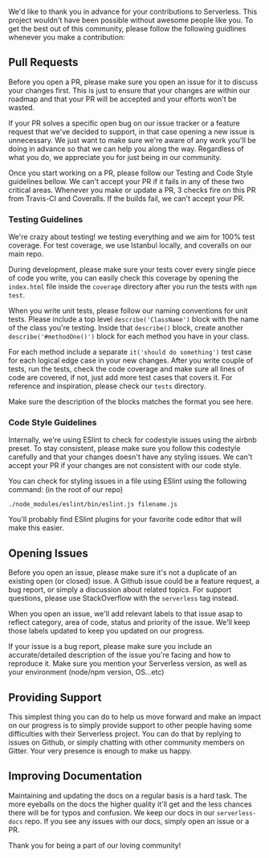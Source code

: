 We'd like to thank you in advance for your contributions to Serverless. This project wouldn't have been possible without awesome people like you. To get the best out of this community, please follow the following guidlines whenever you make a contribution:

## Pull Requests
Before you open a PR, please make sure you open an issue for it to discuss your changes first. This is just to ensure that your changes are within our roadmap and that your PR will be accepted and your efforts won't be wasted.

If your PR solves a specific open bug on our issue tracker or a feature request that we've decided to support, in that case opening a new issue is unnecessary. We just want to make sure we're aware of any work you'll be doing in advance so that we can help you along the way. Regardless of what you do, we appreciate you for just being in our community.

Once you start working on a PR, please follow our Testing and Code Style guidelines bellow. We can't accept your PR if it fails in any of these two critical areas. Whenever you make or update a PR, 3 checks fire on this PR from Travis-CI and Coveralls. If the builds fail, we can't accept your PR.

### Testing Guidelines
We're crazy about testing! we testing everything and we aim for 100% test coverage. For test coverage, we use Istanbul locally, and coveralls on our main repo.

During development, please make sure your tests cover every single piece of code you write, you can easily check this coverage by opening the `index.html` file inside the `coverage` directory after you run the tests with `npm test`.

When you write unit tests, please follow our naming conventions for unit tests. Please include a top level `describe('ClassName')` block with the name of the class you're testing. Inside that `describe()` block, create another `describe('#methodOne()')` block for each method you have in your class.

For each method include a separate `it('should do something')` test case for each logical edge case in your new changes. After you write couple of tests, run the tests, check the code coverage and make sure all lines of code are covered, if not, just add more test cases that covers it. For reference and inspiration, please check our `tests` directory.

Make sure the description of the blocks matches the format you see here.

### Code Style Guidelines
Internally, we're using ESlint to check for codestyle issues using the airbnb preset. To stay consistent, please make sure you follow this codestyle carefully and that your changes doesn't have any styling issues. We can't accept your PR if your changes are not consistent with our code style.

You can check for styling issues in a file using ESlint using the following command: (in the root of our repo)

```
./node_modules/eslint/bin/eslint.js filename.js
```
You'll probably find ESlint plugins for your favorite code editor that will make this easier.

## Opening Issues
Before you open an issue, please make sure it's not a duplicate of an existing open (or closed) issue. A Github issue could be a feature request, a bug report, or simply a discussion about related topics. For support questions, please use StackOverflow with the `serverless` tag instead.

When you open an issue, we'll add relevant labels to that issue asap to reflect category, area of code, status and priority of the issue. We'll keep those labels updated to keep you updated on our progress. 

If your issue is a bug report, please make sure you include an accurate/detailed description of the issue you're facing and how to reproduce it. Make sure you mention your Serverless version, as well as your environment (node/npm version, OS...etc)

## Providing Support
This simplest thing you can do to help us move forward and make an impact on our progress is to simply provide support to other people having some difficulties with their Serverless project. You can do that by replying to issues on Github, or simply chatting with other community members on Gitter. Your very presence is enough to make us happy.

## Improving Documentation
Maintaining and updating the docs on a regular basis is a hard task. The more eyeballs on the docs the higher quality it'll get and the less chances there will be for typos and confusion. We keep our docs in our `serverless-docs` repo. If you see any issues with our docs, simply open an issue or a PR.

Thank you for being a part of our loving community!